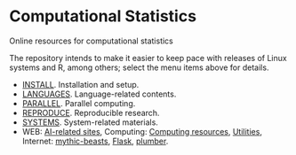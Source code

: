 # Computational Statistics

Online resources for computational statistics

The repository intends to make it easier to keep pace with releases of Linux systems and R, among others; select the menu items above for details.

* [INSTALL](INSTALL.md). Installation and setup.
* [LANGUAGES](LANGUAGES.md). Language-related contents.
* [PARALLEL](PARALLEL.md). Parallel computing.
* [REPRODUCE](REPRODUCE.md). Reproducible research.
* [SYSTEMS](SYSTEMS.md). System-related materials.
* WEB: [AI-related sites](AI.md), Computing: [Computing resources](Computing.md), [Utilities](Utilities.md), Internet: [mythic-beasts](src/mythic-beasts.md), [Flask](Flask/README.md), [plumber](plumber.md).
